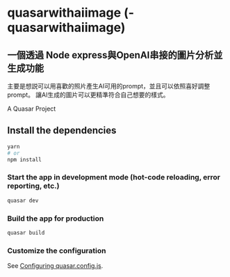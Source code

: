 # quasarwithaiimage (-quasarwithaiimage)

## 一個透過 Node express與OpenAI串接的圖片分析並生成功能
主要是想説可以用喜歡的照片產生AI可用的prompt，並且可以依照喜好調整prompt。
讓AI生成的圖片可以更精準符合自己想要的樣式。

A Quasar Project

## Install the dependencies
```bash
yarn
# or
npm install
```

### Start the app in development mode (hot-code reloading, error reporting, etc.)
```bash
quasar dev
```


### Build the app for production
```bash
quasar build
```

### Customize the configuration
See [Configuring quasar.config.js](https://v2.quasar.dev/quasar-cli-vite/quasar-config-js).
